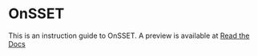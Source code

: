 # OnSSET

This is an instruction guide to OnSSET. A preview is available at [Read the Docs](http://onsset-manual.readthedocs.io/en/latest/index.html)
